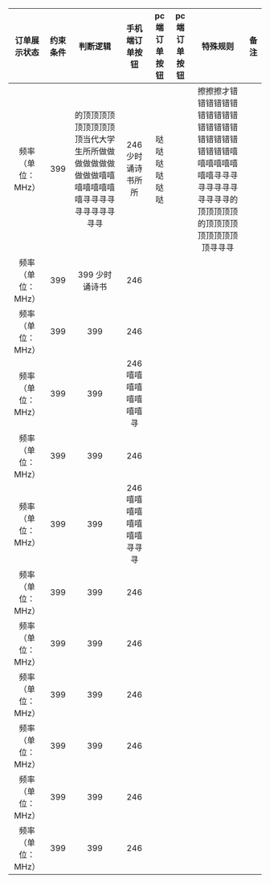 | 订单展示状态 | 约束条件 | 判断逻辑 | 手机端订单按钮 |pc端订单按钮 |pc端订单按钮 |特殊规则 |备注|
| :-----------------: | :--------------: | :-------------: | :---------------: |:---------------: |:---------------: |:---------------: |:---------------: |
| 频率（单位：MHz） | 399            | 的顶顶顶顶顶顶顶顶顶顶当代大学生所所做做做做做做做做做做嘻嘻嘻嘻嘻嘻嘻嘻寻寻寻寻寻寻寻寻寻寻寻         | 246        少时诵诗书所所     | 哒哒哒哒哒哒| | 擦擦擦才错错错错错错错错错错错错错错错错错错错错错错错错错嘻嘻嘻嘻嘻嘻嘻嘻寻寻寻寻寻寻寻寻寻寻寻寻的顶顶顶顶顶的顶顶顶顶顶顶顶顶顶顶寻寻寻|
| 频率（单位：MHz） | 399            | 399       少时诵诗书    | 246             |
| 频率（单位：MHz） | 399            | 399           | 246             |
| 频率（单位：MHz） | 399            | 399           | 246     嘻嘻嘻嘻嘻嘻嘻嘻寻        |
| 频率（单位：MHz） | 399            | 399           | 246             |
| 频率（单位：MHz） | 399            | 399           | 246    嘻嘻嘻嘻嘻嘻嘻嘻寻寻寻         |
| 频率（单位：MHz） | 399            | 399           | 246             |
| 频率（单位：MHz） | 399            | 399           | 246             |
| 频率（单位：MHz） | 399            | 399           | 246             |
| 频率（单位：MHz） | 399            | 399           | 246             |
| 频率（单位：MHz） | 399            | 399           | 246             |
| 频率（单位：MHz） | 399            | 399           | 246             |
